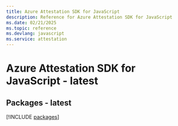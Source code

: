 ```yaml
---
title: Azure Attestation SDK for JavaScript
description: Reference for Azure Attestation SDK for JavaScript
ms.date: 02/21/2025
ms.topic: reference
ms.devlang: javascript
ms.service: attestation
---
```

# Azure Attestation SDK for JavaScript - latest
## Packages - latest
[!INCLUDE [packages](attestation-index.md)]